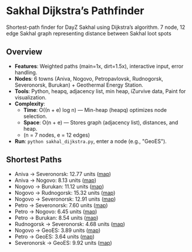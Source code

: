 # Sakhal Dijkstra’s Pathfinder
Shortest-path finder for DayZ Sakhal using Dijkstra’s algorithm.
7 node, 12 edge Sakhal graph representing distance between Sakhal loot spots

## Overview
- **Features**: Weighted paths (main=1x, dirt=1.5x), interactive input, error handling.
- **Nodes**: 6 towns (Aniva, Nogovo, Petropavlovsk, Rudnogorsk, Severonorsk, Burukan) + Geothermal Energy Station.
- **Tools**: Python, heapq, adjacency list, min heap, iZurvive data, Paint for visualization.
- **Complexity**:
  - **Time**: O((n + e) log n) — Min-heap (heapq) optimizes node selection.
  - **Space**: O(n + e) — Stores graph (adjacency list), distances, and heap.
  - (n = 7 nodes, e = 12 edges)
- **Run**: `python sakhal_dijkstra.py`, enter a node (e.g., "GeoES").

## Shortest Paths
- Aniva → Severonorsk: 12.77 units ([map](maps/shortest_aniva_to_severonorsk.png))
- Aniva → Nogovo: 8.13 units ([map](maps/shortest_aniva_to_nogovo.png))
- Nogovo → Burukan: 11.12 units ([map](maps/shortest_nogovo_to_burukan.png))
- Nogovo → Rudnogorsk: 15.32 units ([map](maps/shortest_nogovo_to_rudnogorsk.png))
- Nogovo → Severonorsk: 12.91 units ([map](maps/shortest_nogovo_to_severonorsk.png))
- Petro → Severonorsk: 7.60 units ([map](maps/shortest_petro_to_severonorsk.png))
- Petro → Nogovo: 6.45 units ([map](maps/shortest_petro_to_nogovo.png))
- Petro → Burukan: 8.54 units ([map](maps/shortest_petro_to_burukan.png))
- Rudnogorsk → Severonorsk: 4.68 units ([map](maps/shortest_rudnogorsk_to_severonorsk.png))
- Nogovo → GeoES: 3.89 units ([map](maps/shortest_nogovo_to_geoes.png))
- Petro → GeoES: 3.64 units ([map](maps/shortest_petro_to_geoes.png))
- Severonorsk → GeoES: 9.92 units ([map](maps/shortest_severonorsk_to_geoes.png))
